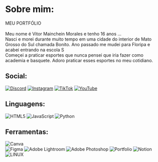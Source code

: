 # Sobre mim:
MEU PORTFÓLIO<br><br>Meu nome é Vitor Mainchein Morales e tenho 16 anos ...<br>Nasci e morei durante muito tempo em uma cidade do interior de Mato Grosso do Sul chamada Bonito.
Ano passado me mudei para Floripa e acabei entrando na escola S<br>Começei a praticar esportes que nunca pensei que iria fazer como academia e basquete. Adoro praticar esses esportes no meu cotidiano.


## Social:
[![Discord](https://img.shields.io/badge/Discord-%237289DA.svg?logo=discord&logoColor=white)](https://discord.gg/Benio#2048) [![Instagram](https://img.shields.io/badge/Instagram-%23E4405F.svg?logo=Instagram&logoColor=white)]([https://instagram.com/https://www.instagram.com/invites/contact/?i=16hpfytipb09t&utm_content=m0rx27d](https://www.instagram.com/vitorm_mainchein?igsh=MWg1M2h0NXY1c2ZheQ==)) 
[![TikTok](https://img.shields.io/badge/TikTok-%23000000.svg?logo=TikTok&logoColor=white)](https://tiktok.com/@tiktok.com/@vitormainchein)
[![YouTube](https://img.shields.io/badge/YouTube-%23FF0000.svg?logo=YouTube&logoColor=white)](https://youtube.com/@https://www.youtube.com/@bnxxdd6220) 

## Linguagens:
![HTML5](https://img.shields.io/badge/html5-%23E34F26.svg?style=for-the-badge&logo=html5&logoColor=white) ![JavaScript](https://img.shields.io/badge/javascript-%23323330.svg?style=for-the-badge&logo=javascript&logoColor=%23F7DF1E) ![Python](https://img.shields.io/badge/python-3670A0?style=for-the-badge&logo=python&logoColor=ffdd54) 

## Ferramentas:
![Canva](https://img.shields.io/badge/Canva-%2300C4CC.svg?style=for-the-badge&logo=Canva&logoColor=white) 	
![Figma](https://img.shields.io/badge/figma-%23F24E1E.svg?style=for-the-badge&logo=figma&logoColor=white) 
![Adobe Lightroom](https://img.shields.io/badge/Adobe%20Lightroom-31A8FF.svg?style=for-the-badge&logo=Adobe%20Lightroom&logoColor=white) 
![Adobe Photoshop](https://img.shields.io/badge/adobephotoshop-%2331A8FF.svg?style=for-the-badge&logo=adobephotoshop&logoColor=white) 
![Portfolio](https://img.shields.io/badge/Portfolio-%23000000.svg?style=for-the-badge&logo=firefox&logoColor=#FF7139) 
![Notion](https://img.shields.io/badge/Notion-%23000000.svg?style=for-the-badge&logo=notion&logoColor=white) 
![LINUX](https://img.shields.io/badge/Linux-FCC624?style=for-the-badge&logo=linux&logoColor=black)
